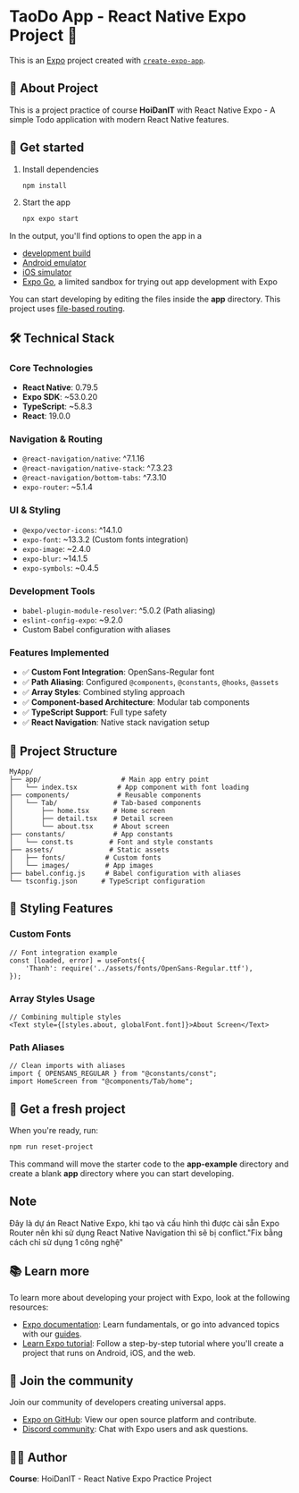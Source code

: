 # TaoDo App - React Native Expo Project 👋

This is an [Expo](https://expo.dev) project created with [`create-expo-app`](https://www.npmjs.com/package/create-expo-app).

## 📱 About Project
This is a project practice of course **HoiDanIT** with React Native Expo - A simple Todo application with modern React Native features.

## 🚀 Get started

1. Install dependencies

   ```bash
   npm install
   ```

2. Start the app

   ```bash
   npx expo start
   ```

In the output, you'll find options to open the app in a

- [development build](https://docs.expo.dev/develop/development-builds/introduction/)
- [Android emulator](https://docs.expo.dev/workflow/android-studio-emulator/)
- [iOS simulator](https://docs.expo.dev/workflow/ios-simulator/)
- [Expo Go](https://expo.dev/go), a limited sandbox for trying out app development with Expo

You can start developing by editing the files inside the **app** directory. This project uses [file-based routing](https://docs.expo.dev/router/introduction).

## 🛠️ Technical Stack

### Core Technologies
- **React Native**: 0.79.5
- **Expo SDK**: ~53.0.20
- **TypeScript**: ~5.8.3
- **React**: 19.0.0

### Navigation & Routing
- `@react-navigation/native`: ^7.1.16
- `@react-navigation/native-stack`: ^7.3.23
- `@react-navigation/bottom-tabs`: ^7.3.10
- `expo-router`: ~5.1.4

### UI & Styling
- `@expo/vector-icons`: ^14.1.0
- `expo-font`: ~13.3.2 (Custom fonts integration)
- `expo-image`: ~2.4.0
- `expo-blur`: ~14.1.5
- `expo-symbols`: ~0.4.5

### Development Tools
- `babel-plugin-module-resolver`: ^5.0.2 (Path aliasing)
- `eslint-config-expo`: ~9.2.0
- Custom Babel configuration with aliases

### Features Implemented
- ✅ **Custom Font Integration**: OpenSans-Regular font
- ✅ **Path Aliasing**: Configured `@components`, `@constants`, `@hooks`, `@assets`
- ✅ **Array Styles**: Combined styling approach
- ✅ **Component-based Architecture**: Modular tab components
- ✅ **TypeScript Support**: Full type safety
- ✅ **React Navigation**: Native stack navigation setup

## 📁 Project Structure

```
MyApp/
├── app/                    # Main app entry point
│   └── index.tsx          # App component with font loading
├── components/            # Reusable components
│   └── Tab/              # Tab-based components
│       ├── home.tsx      # Home screen
│       ├── detail.tsx    # Detail screen  
│       └── about.tsx     # About screen
├── constants/            # App constants
│   └── const.ts         # Font and style constants
├── assets/              # Static assets
│   ├── fonts/          # Custom fonts
│   └── images/         # App images
├── babel.config.js     # Babel configuration with aliases
└── tsconfig.json      # TypeScript configuration
```

## 🎨 Styling Features

### Custom Fonts
```tsx
// Font integration example
const [loaded, error] = useFonts({
    'Thanh': require('../assets/fonts/OpenSans-Regular.ttf'),
});
```

### Array Styles Usage
```tsx
// Combining multiple styles
<Text style={[styles.about, globalFont.font]}>About Screen</Text>
```

### Path Aliases
```tsx
// Clean imports with aliases
import { OPENSANS_REGULAR } from "@constants/const";
import HomeScreen from "@components/Tab/home";
```

## 🔧 Get a fresh project

When you're ready, run:

```bash
npm run reset-project
```

This command will move the starter code to the **app-example** directory and create a blank **app** directory where you can start developing.

## Note
Đây là dự án React Native Expo, khi tạo và cấu hình thì được cài sẵn Expo Router nên khi sử dụng React Native Navigation thì sẽ bị conflict."Fix bằng cách chỉ sử dụng 1 công nghệ"

## 📚 Learn more

To learn more about developing your project with Expo, look at the following resources:

- [Expo documentation](https://docs.expo.dev/): Learn fundamentals, or go into advanced topics with our [guides](https://docs.expo.dev/guides).
- [Learn Expo tutorial](https://docs.expo.dev/tutorial/introduction/): Follow a step-by-step tutorial where you'll create a project that runs on Android, iOS, and the web.

## 🤝 Join the community

Join our community of developers creating universal apps.

- [Expo on GitHub](https://github.com/expo/expo): View our open source platform and contribute.
- [Discord community](https://chat.expo.dev): Chat with Expo users and ask questions.

## 👨‍💻 Author
**Course**: HoiDanIT - React Native Expo Practice Project





